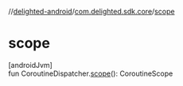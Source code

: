 //[delighted-android](../../index.md)/[com.delighted.sdk.core](index.md)/[scope](scope.md)

# scope

[androidJvm]\
fun CoroutineDispatcher.[scope](scope.md)(): CoroutineScope

